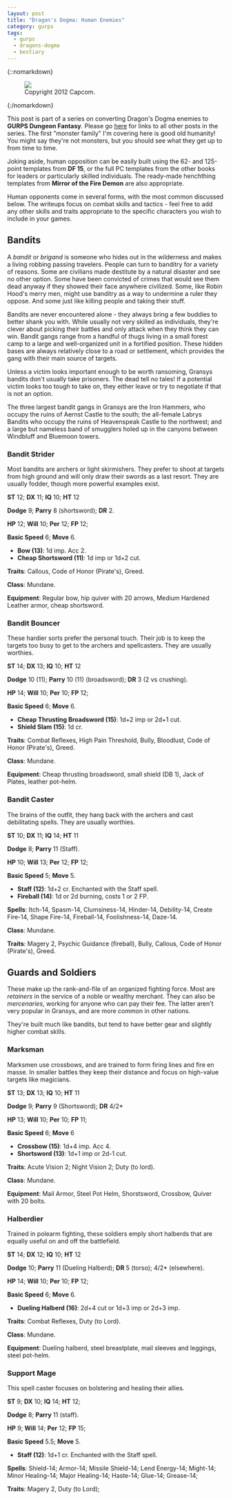 ```yaml
---
layout: post
title: "Dragon's Dogma: Human Enemies"
category: gurps
tags:
  - gurps
  - dragons-dogma
  - bestiary
---
```


{::nomarkdown}
<figure>
  <img src="{{ "/assets/DDENEMIES.jpg" | absolute_url }}"/>
  <figcaption>Copyright 2012 Capcom.</figcaption>
</figure>
{:/nomarkdown}

This post is part of a series on converting Dragon's Dogma enemies to **GURPS
Dungeon Fantasy**. Please go [here][1] for links to all other posts in the
series. The first "monster family" I'm covering here is good old humanity! You
might say they're not monsters, but you should see what they get up to from time
to time.

Joking aside, human opposition can be easily built using the 62- and 125-point
templates from **DF 15**, or the full PC templates from the other books for
leaders or particularly skilled individuals. The ready-made henchthing templates
from **Mirror of the Fire Demon** are also appropriate.

Human opponents come in several forms, with the most common discussed below. The
writeups focus on combat skills and tactics - feel free to add any other skills
and traits appropriate to the specific characters you wish to include in your
games.

## Bandits

A _bandit_ or _brigand_ is someone who hides out in the wilderness and makes a
living robbing passing travelers. People can turn to banditry for a variety of
reasons. Some are civilians made destitute by a natural disaster and see no
other option. Some have been convicted of crimes that would see them dead anyway
if they showed their face anywhere civilized. Some, like Robin Hood's merry men,
might use banditry as a way to undermine a ruler they oppose. And some just like
killing people and taking their stuff.

Bandits are never encountered alone - they always bring a few buddies to better
shank you with. While usually not very skilled as individuals, they're clever
about picking their battles and only attack when they think they can win. Bandit
gangs range from a handful of thugs living in a small forest camp to a large and
well-organized unit in a fortified position. These hidden bases are always
relatively close to a road or settlement, which provides the gang with their
main source of targets.

Unless a victim looks important enough to be worth ransoming, Gransys bandits
don't usually take prisoners. The dead tell no tales! If a potential victim
looks too tough to take on, they either leave or try to negotiate if that is not
an option.

The three largest bandit gangs in Gransys are the Iron Hammers, who occupy the
ruins of Aernst Castle to the south; the all-female Labrys Bandits who occupy
the ruins of Heavenspeak Castle to the northwest; and a large but nameless band
of smugglers holed up in the canyons between Windbluff and Bluemoon towers.

### Bandit Strider

Most bandits are archers or light skirmishers. They prefer to shoot at targets
from high ground and will only draw their swords as a last resort. They are
usually fodder, though more powerful examples exist.

**ST** 12; **DX** 11; **IQ** 10; **HT** 12

**Dodge** 9; **Parry** 8 (shortsword); **DR** 2.

**HP** 12; **Will** 10; **Per** 12; **FP** 12;

**Basic Speed** 6; **Move** 6.

- **Bow (13)**: 1d imp. Acc 2.
- **Cheap Shortsword (11)**: 1d imp or 1d+2 cut.

**Traits**: Callous, Code of Honor (Pirate's), Greed.

**Class**: Mundane.

**Equipment**: Regular bow, hip quiver with 20 arrows, Medium Hardened Leather
armor, cheap shortsword.

### Bandit Bouncer

These hardier sorts prefer the personal touch. Their job is to keep the targets
too busy to get to the archers and spellcasters. They are usually worthies.

**ST** 14; **DX** 13; **IQ** 10; **HT** 12

**Dodge** 10 (11); **Parry** 10 (11) (broadsword); **DR** 3 (2 vs crushing).

**HP** 14; **Will** 10; **Per** 10; **FP** 12;

**Basic Speed** 6; **Move** 6.

- **Cheap Thrusting Broadsword (15)**: 1d+2 imp or 2d+1 cut.
- **Shield Slam (15)**: 1d cr.

**Traits**: Combat Reflexes, High Pain Threshold, Bully, Bloodlust, Code of Honor
(Pirate's), Greed.

**Class**: Mundane.

**Equipment**: Cheap thrusting broadsword, small shield (DB 1), Jack of Plates,
leather pot-helm.

### Bandit Caster

The brains of the outfit, they hang back with the archers and cast debilitating
spells. They are usually worthies.

**ST** 10; **DX** 11; **IQ** 14; **HT** 11

**Dodge** 8; **Parry** 11 (Staff).

**HP** 10; **Will** 13; **Per** 12; **FP** 12;

**Basic Speed** 5; **Move** 5.

- **Staff (12)**: 1d+2 cr. Enchanted with the Staff spell.
- **Fireball (14)**: 1d or 2d burning, costs 1 or 2 FP.

**Spells**: Itch-14, Spasm-14, Clumsiness-14, Hinder-14, Debility-14, Create
Fire-14, Shape Fire-14, Fireball-14, Foolishness-14, Daze-14.

**Class**: Mundane.

**Traits**: Magery 2, Psychic Guidance (fireball), Bully, Callous, Code of Honor
(Pirate's), Greed.

## Guards and Soldiers

These make up the rank-and-file of an organized fighting force. Most are
_retainers_ in the service of a noble or wealthy merchant. They can also be
_mercenaries_, working for anyone who can pay their fee. The latter aren't very
popular in Gransys, and are more common in other nations.

They're built much like bandits, but tend to have better gear and slightly
higher combat skills.

### Marksman

Marksmen use crossbows, and are trained to form firing lines and fire en
masse. In smaller battles they keep their distance and focus on high-value
targets like magicians.

**ST** 13; **DX** 13; **IQ** 10; **HT** 11

**Dodge** 9; **Parry** 9 (Shortsword); **DR** 4/2*

**HP** 13; **Will** 10; **Per** 10; **FP** 11;

**Basic Speed** 6; **Move** 6

- **Crossbow (15)**: 1d+4 imp. Acc 4.
- **Shortsword (13)**: 1d+1 imp or 2d-1 cut.

**Traits**: Acute Vision 2; Night Vision 2; Duty (to lord).

**Class**: Mundane.

**Equipment**: Mail Armor, Steel Pot Helm, Shorstsword, Crossbow, Quiver with 20
bolts.

### Halberdier

Trained in polearm fighting, these soldiers emply short halberds that are
equally useful on and off the battlefield.

**ST** 14; **DX** 12; **IQ** 10; **HT** 12

**Dodge** 10; **Parry** 11 (Dueling Halberd); **DR** 5 (torso); 4/2* (elsewhere).

**HP** 14; **Will** 10; **Per** 10; **FP** 12;

**Basic Speed** 6; **Move** 6.

- **Dueling Halberd (16)**: 2d+4 cut or 1d+3 imp or 2d+3 imp.

**Traits**: Combat Reflexes, Duty (to Lord).

**Class**: Mundane.

**Equipment**: Dueling halberd, steel breastplate, mail sleeves and leggings,
steel pot-helm.

### Support Mage

This spell caster focuses on bolstering and healing their allies.

**ST** 9; **DX** 10; **IQ** 14; **HT** 12;

**Dodge** 8; **Parry** 11 (staff).

**HP** 9; **Will** 14; **Per** 12; **FP** 15;

**Basic Speed** 5.5; **Move** 5.

- **Staff (12)**: 1d+1 cr. Enchanted with the Staff spell.

**Spells**: Shield-14; Armor-14; Missile Shield-14; Lend Energy-14; Might-14;
Minor Healing-14; Major Healing-14; Haste-14; Glue-14; Grease-14;

**Traits**: Magery 2, Duty (to Lord);

[1]: https://bira.github.io/octopus-carnival/gurps/2016/12/06/enemies-overview.html
